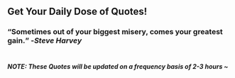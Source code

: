 ## Get Your Daily Dose of Quotes!
### <q>Sometimes out of your biggest misery, comes your greatest gain.</q> -<em>Steve Harvey</em> <br><br>
##### NOTE: These Quotes will be updated on a frequency basis of 2-3 hours ~

